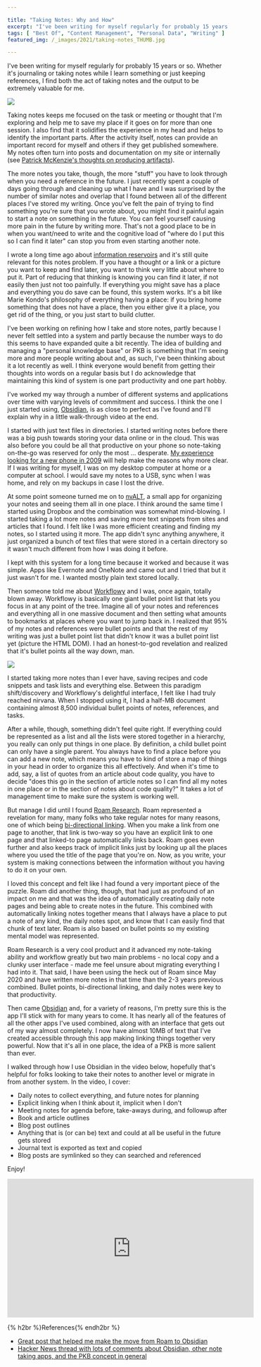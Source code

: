 ```yaml
---

title: "Taking Notes: Why and How"
excerpt: "I've been writing for myself regularly for probably 15 years and have tried out many different systems and apps. Recently, I think I finally found the right one."
tags: [ "Best Of", "Content Management", "Personal Data", "Writing" ]
featured_img: /_images/2021/taking-notes_THUMB.jpg

---
```


I've been writing for myself regularly for probably 15 years or so. Whether it's journaling or taking notes while I learn something or just keeping references, I find both the act of taking notes and the output to be extremely valuable for me. 

![](/_images/2021/taking-notes.jpg)

Taking notes keeps me focused on the task or meeting or thought that I'm exploring and help me to save my place if it goes on for more than one session. I also find that it solidifies the experience in my head and helps to identify the important parts. After the activity itself, notes can provide an important record for myself and others if they get published somewhere. My notes often turn into posts and documentation on my site or internally (see [Patrick McKenzie's thoughts on producing artifacts](https://training.kalzumeus.com/newsletters/archive/do-not-end-the-week-with-nothing)).

The more notes you take, though, the more "stuff" you have to look through when you need a reference in the future. I just recently spent a couple of days going through and cleaning up what I have and I was surprised by the number of similar notes and overlap that I found between all of the different places I've stored my writing. Once you've felt the pain of trying to find something you're sure that you wrote about, you might find it painful again to start a note on something in the future. You can feel yourself causing more pain in the future by writing more. That's not a good place to be in when you want/need to write and the cognitive load of "where do I put this so I can find it later" can stop you from even starting another note. 

I wrote a long time ago about [information reservoirs](/information-reservoirs-or-how-i-keep-track-of-a-large-amount-of-incoming-information/) and it's still quite relevant for this notes problem. If you have a thought or a link or a picture you want to keep and find later, you want to think very little about where to put it. Part of reducing that thinking is knowing you can find it later, if not easily then just not too painfully. If everything you might save has a place and everything you do save can be found, this system works. It's a bit like Marie Kondo's philosophy of everything having a place: if you bring home something that does not have a place, then you either give it a place, you get rid of the thing, or you just start to build clutter. 

I've been working on refining how I take and store notes, partly because I never felt settled into a system and partly because the number ways to do this seems to have expanded quite a bit recently. The idea of building and managing a "personal knowledge base" or PKB is something that I'm seeing more and more people writing about and, as such, I've been thinking about it a lot recently as well. I think everyone would benefit from getting their thoughts into words on a regular basis but I do acknowledge that maintaining this kind of system is one part productivity and one part hobby. 

I've worked my way through a number of different systems and applications over time with varying levels of commitment and success. I think the one I just started using, [Obsidian](https://obsidian.md), is as close to perfect as I've found and I'll explain why in a little walk-through video at the end. 

I started with just text files in directories. I started writing notes before there was a big push towards storing your data online or in the cloud. This was also before you could be all that productive on your phone so note-taking on-the-go was reserved for only the most ... desperate. [My experience looking for a new phone in 2009](/the-search-for-a-new-cell-phone/) will help make the reasons why more clear. If I was writing for myself, I was on my desktop computer at home or a computer at school. I would save my notes to a USB, sync when I was home, and rely on my backups in case I lost the drive.

At some point someone turned me on to [nvALT](https://brettterpstra.com/projects/nvalt/), a small app for organizing your notes and seeing them all in one place. I think around the same time I started using Dropbox and the combination was somewhat mind-blowing. I started taking a lot more notes and saving more text snippets from sites and articles that I found. I felt like I was more efficient creating and finding my notes, so I started using it more. The app didn't sync anything anywhere, it just organized a bunch of text files that were stored in a certain directory so it wasn't much different from how I was doing it before. 

I kept with this system for a long time because it worked and because it was simple. Apps like Evernote and OneNote and came out and I tried that but it just wasn't for me. I wanted mostly plain text stored locally. 

Then someone told me about [Workflowy](https://workflowy.com/a/) and I was, once again, totally blown away. Workflowy is basically one giant bullet point list that lets you focus in at any point of the tree. Imagine all of your notes and references and everything all in one massive document and then setting what amounts to bookmarks at places where you want to jump back in. I realized that 95% of my notes and references were bullet points and that the rest of my writing was just a bullet point list that didn't know it was a bullet point list yet (picture the HTML DOM). I had an honest-to-god revelation and realized that it's bullet points all the way down, man. 

![](/_images/2021/html-dom-as-bullet-points.png)

I started taking more notes than I ever have, saving recipes and code snippets and task lists and everything else. Between this paradigm shift/discovery and Workflowy's delightful interface, I felt like I had truly reached nirvana. When I stopped using it, I had a half-MB document containing almost 8,500 individual bullet points of notes, references, and tasks. 

After a while, though, something didn't feel quite right. If everything could be represented as a list and all the lists were stored together in a hierarchy, you really can only put things in one place. By definition, a child bullet point can only have a single parent. You always have to find a place before you can add a new note, which means you have to kind of store a map of things in your head in order to organize this all effectively. And when it's time to add, say, a list of quotes from an article about code quality, you have to decide "does this go in the section of article notes so I can find all my notes in one place or in the section of notes about code quality?" It takes a lot of management time to make sure the system is working well. 

But manage I did until I found [Roam Research](https://roamresearch.com). Roam represented a revelation for many, many folks who take regular notes for many reasons, one of which being [bi-directional linking](https://maggieappleton.com/bidirectionals). When you make a link from one page to another, that link is two-way so you have an explicit link to one page and that linked-to page automatically links back. Roam goes even further and also keeps track of implicit links just by looking up all the places where you used the title of the page that you're on. Now, as you write, your system is making connections between the information without you having to do it on your own. 

I loved this concept and felt like I had found a very important piece of the puzzle. Roam did another thing, though, that had just as profound of an impact on me and that was the idea of automatically creating daily note pages and being able to create notes in the future. This combined with automatically linking notes together means that I always have a place to put a note of any kind, the daily notes spot, and know that I can easily find that chunk of text later. Roam is also based on bullet points so my existing mental model was represented. 

Roam Research is a very cool product and it advanced my note-taking ability and workflow greatly but two main problems - no local copy and a clunky user interface - made me feel unsure about migrating everything I had into it. That said, I have been using the heck out of Roam since May 2020 and have written more notes in that time than the 2-3 years previous combined. Bullet points, bi-directional linking, and daily notes were key to that productivity. 

Then came [Obsidian](https://obsidian.md) and, for a variety of reasons, I'm pretty sure this is the app I'll stick with for many years to come. It has nearly all of the features of all the other apps I've used combined, along with an interface that gets out of my way almost completely. I now have almost 10MB of text that I've created accessible through this app making linking things together very powerful. Now that it's all in one place, the idea of a PKB is more salient than ever. 

I walked through how I use Obsidian in the video below, hopefully that's helpful for folks looking to take their notes to another level or migrate in from another system. In the video, I cover:

- Daily notes to collect everything, and future notes for planning
- Explicit linking when I think about it, implicit when I don't
- Meeting notes for agenda before, take-aways during, and followup after
- Book and article outlines
- Blog post outlines
- Anything that is (or can be) text and could at all be useful in the future gets stored 
- Journal text is exported as text and copied 
- Blog posts are symlinked so they can searched and referenced

Enjoy!

<iframe width="560" height="315" src="https://www.youtube.com/embed/7uuXbUGjRUw" title="YouTube video player" frameborder="0" allow="accelerometer; autoplay; clipboard-write; encrypted-media; gyroscope; picture-in-picture" allowfullscreen></iframe>


{% h2br %}References{% endh2br %}

- [Great post that helped me make the move from Roam to Obsidian](https://nileswyler.medium.com/why-i-switched-a-deep-dive-into-roam-vs-obsidian-df1a394971ff)
- [Hacker News thread with lots of comments about Obsidian, other note taking apps, and the PKB concept in general](https://news.ycombinator.com/item?id=28894481)
